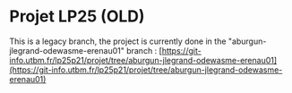 # Projet LP25 (OLD)

This is a legacy branch, the project is currently done in the "aburgun-jlegrand-odewasme-erenau01" branch : [https://git-info.utbm.fr/lp25p21/projet/tree/aburgun-jlegrand-odewasme-erenau01](https://git-info.utbm.fr/lp25p21/projet/tree/aburgun-jlegrand-odewasme-erenau01)
